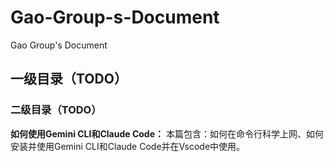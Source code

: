 # Gao-Group-s-Document
Gao Group's Document

## 一级目录（TODO）

### 二级目录（TODO）

**如何使用Gemini CLI和Claude Code：** 本篇包含：如何在命令行科学上网、如何安装并使用Gemini CLI和Claude Code并在Vscode中使用。
